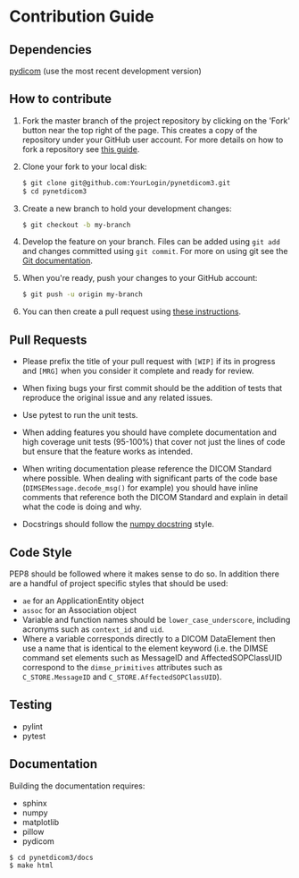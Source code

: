 Contribution Guide
==================

Dependencies
------------
[pydicom](https://github.com/pydicom/pydicom>) (use the most recent development version)

How to contribute
-----------------
1. Fork the master branch of the project repository by clicking on the 'Fork' button near the top right of the page. This creates a copy of the repository under your GitHub user account. For more details on how to fork a repository see [this guide](https://help.github.com/articles/fork-a-repo/).

2. Clone your fork to your local disk:
   ```bash
   $ git clone git@github.com:YourLogin/pynetdicom3.git
   $ cd pynetdicom3
   ```

3. Create a new branch to hold your development changes:
   ```bash
   $ git checkout -b my-branch
   ```

4. Develop the feature on your branch. Files can be added using `git add` and changes committed using `git commit`. For more on using git see the [Git documentation](https://git-scm.com/documentation).

5. When you're ready, push your changes to your GitHub account:
   ```bash
   $ git push -u origin my-branch
   ```

6. You can then create a pull request using [these instructions](https://help.github.com/articles/creating-a-pull-request-from-a-fork).

Pull Requests
-------------

- Please prefix the title of your pull request with `[WIP]` if its in progress and `[MRG]` when you consider it complete and ready for review.

- When fixing bugs your first commit should be the addition of tests that reproduce the original issue and any related issues.

- Use pytest to run the unit tests.

- When adding features you should have complete documentation and high coverage unit tests (95-100%) that cover not just the lines of code but ensure that the feature works as intended.

- When writing documentation please reference the DICOM Standard where possible. When dealing with significant parts of the code base (`DIMSEMessage.decode_msg()` for example) you should have inline comments that reference both the DICOM Standard and explain in detail what the code is doing and why.

- Docstrings should follow the [numpy  docstring](https://numpydoc.readthedocs.io/en/latest/) style.


Code Style
----------
PEP8 should be followed where it makes sense to do so. In addition there are a handful of project specific styles that should be used:
 - `ae` for an ApplicationEntity object
 - `assoc` for an Association object
 - Variable and function names should be `lower_case_underscore`, including acronyms such as `context_id` and `uid`.
 - Where a variable corresponds directly to a DICOM DataElement then use a name that is identical to the element keyword (i.e. the DIMSE command set elements such as MessageID and AffectedSOPClassUID correspond to the `dimse_primitives` attributes such as `C_STORE.MessageID` and `C_STORE.AffectedSOPClassUID`).


Testing
-------
- pylint
- pytest

Documentation
-------------
Building the documentation requires:

- sphinx
- numpy
- matplotlib
- pillow
- pydicom

```bash
$ cd pynetdicom3/docs
$ make html
```
